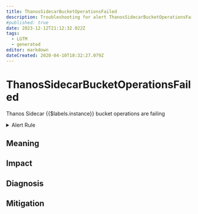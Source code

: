 ```yaml
---
title: ThanosSidecarBucketOperationsFailed
description: Troubleshooting for alert ThanosSidecarBucketOperationsFailed
#published: true
date: 2023-12-12T21:12:32.022Z
tags: 
  - LGTM
  - generated
editor: markdown
dateCreated: 2020-04-10T18:32:27.079Z
---
```


# ThanosSidecarBucketOperationsFailed

Thanos Sidecar {{$labels.instance}} bucket operations are failing

<details>
  <summary>Alert Rule</summary>

{{% rule "thanos/thanos-sidecar.yml" "ThanosSidecarBucketOperationsFailed" %}}

{{% comment %}}

```yaml
alert: ThanosSidecarBucketOperationsFailed
expr: sum by (job, instance) (rate(thanos_objstore_bucket_operation_failures_total{job=~".*thanos-sidecar.*"}[5m])) > 0
for: 5m
labels:
    severity: critical
annotations:
    summary: Thanos Sidecar Bucket Operations Failed (instance {{ $labels.instance }})
    description: |-
        Thanos Sidecar {{$labels.instance}} bucket operations are failing
          VALUE = {{ $value }}
          LABELS = {{ $labels }}
    runbook: https://github.com/srerun/prometheus-alerts/blob/main/content/runbooks/thanos-sidecar/ThanosSidecarBucketOperationsFailed.md

```

{{% /comment %}}

</details>


## Meaning
[//]: # "Short paragraph that explains what the alert means"


## Impact
[//]: # "What could / will happen if the alert is not addressed"



## Diagnosis
[//]: # "Steps to take to identify the cause of the problem"



## Mitigation
[//]: # "The steps necessary to resolve the alert"

